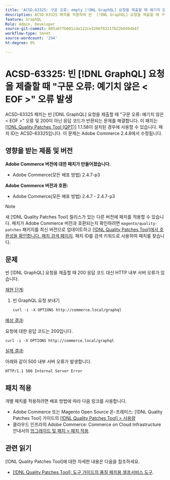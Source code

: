 ```yaml
---
title: 'ACSD-63325: 구문 오류: empty [!DNL GraphQL] 요청을 제출할 때 예기치 않은 <EOF> 오류가 발생했습니다'
description: ACSD-63325 패치를 적용하여 빈  [!DNL GraphQL] 요청을 제출할 때 구문 오류가 발생하는 Adobe Commerce 문제를 해결합니다.
feature: GraphQL
Role: Admin, Developer
source-git-commit: 805ab7fb001cda112ce1298f0221fb22b6494b47
workflow-type: tm+mt
source-wordcount: '294'
ht-degree: 0%

---
```



# ACSD-63325: 빈 [!DNL GraphQL] 요청을 제출할 때 &quot;구문 오류: 예기치 않은 &lt; EOF >&quot; 오류 발생

ACSD-63325 패치는 빈 [!DNL GraphQL] 요청을 제출할 때 &quot;구문 오류: 예기치 않은 &lt; EOF >&quot; 오류 및 200이 아닌 응답 코드가 반환되는 문제를 해결합니다. 이 패치는 [[!DNL Quality Patches Tool (QPT)]](/help/tools/quality-patches-tool/quality-patches-tool-to-self-serve-quality-patches.md) 1.1.58이 설치된 경우에 사용할 수 있습니다. 패치 ID는 ACSD-63325입니다. 이 문제는 Adobe Commerce 2.4.8에서 수정됩니다.

## 영향을 받는 제품 및 버전

**Adobe Commerce 버전에 대한 패치가 만들어졌습니다.**

* Adobe Commerce(모든 배포 방법) 2.4.7-p3

**Adobe Commerce 버전과 호환:**

* Adobe Commerce(모든 배포 방법) 2.4.7 - 2.4.7-p3

>[!NOTE]
>
>새 [!DNL Quality Patches Tool] 릴리스가 있는 다른 버전에 패치를 적용할 수 있습니다. 패치가 Adobe Commerce 버전과 호환되는지 확인하려면 `magento/quality-patches` 패키지를 최신 버전으로 업데이트하고 [[!DNL Quality Patches Tool]에서 호환성을 확인합니다. 패치 검색 페이지](https://experienceleague.adobe.com/tools/commerce-quality-patches/index.html?lang=ko). 패치 ID를 검색 키워드로 사용하여 패치를 찾습니다.

## 문제

빈 [!DNL GraphQL] 요청을 제출할 때 200 응답 코드 대신 HTTP 내부 서버 오류가 있습니다.

<u>재현 단계</u>:

1. 빈 GraphQL 요청 보내기

   ```graphql
   curl -i -X OPTIONS http://commerce.local/graphql
   ```

<u>예상 결과</u>:

요청에 대한 응답 코드는 200입니다.

```
curl -i -X OPTIONS http://commerce.local/graphql
```

<u>실제 결과</u>:

아래와 같이 500 내부 서버 오류가 발생합니다.

```
HTTP/1.1 500 Internal Server Error
```

## 패치 적용

개별 패치를 적용하려면 배포 방법에 따라 다음 링크를 사용합니다.

* Adobe Commerce 또는 Magento Open Source 온-프레미스: [!DNL Quality Patches Tool] 가이드의 [[!DNL Quality Patches Tool] > 사용량](/help/tools/quality-patches-tool/usage.md)
* 클라우드 인프라의 Adobe Commerce: Commerce on Cloud Infrastructure 안내서의 [업그레이드 및 패치 > 패치 적용](https://experienceleague.adobe.com/ko/docs/commerce-cloud-service/user-guide/develop/upgrade/apply-patches).

## 관련 읽기

[!DNL Quality Patches Tool]에 대한 자세한 내용은 다음을 참조하세요.

* [[!DNL Quality Patches Tool]: 도구 가이드의 품질 패치용 셀프서비스 도구](/help/tools/quality-patches-tool/quality-patches-tool-to-self-serve-quality-patches.md).
